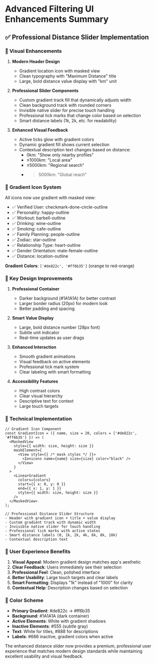 # Advanced Filtering UI Enhancements Summary

## ✅ **Professional Distance Slider Implementation**

### 🎨 **Visual Enhancements**

1. **Modern Header Design**
   - Gradient location icon with masked view
   - Clean typography with "Maximum Distance" title
   - Large, bold distance value display with "km" unit

2. **Professional Slider Components**
   - Custom gradient track fill that dynamically adjusts width
   - Clean background track with rounded corners
   - Invisible native slider for precise touch handling
   - Professional tick marks that change color based on selection
   - Smart distance labels (1k, 2k, etc. for readability)

3. **Enhanced Visual Feedback**
   - Active ticks glow with gradient colors
   - Dynamic gradient fill shows current selection
   - Contextual description text changes based on distance:
     - 0km: "Show only nearby profiles"
     - ≤1000km: "Local area" 
     - ≤5000km: "Regional search"
     - >5000km: "Global reach"

### 🌈 **Gradient Icon System**

All icons now use gradient with masked view:
- ✅ Verified User: checkmark-done-circle-outline
- ✅ Personality: happy-outline
- ✅ Workout: barbell-outline
- ✅ Drinking: wine-outline
- ✅ Smoking: cafe-outline
- ✅ Family Planning: people-outline
- ✅ Zodiac: star-outline
- ✅ Relationship Type: heart-outline
- ✅ Gender Orientation: male-female-outline
- ✅ Distance: location-outline

**Gradient Colors**: `['#de822c', '#ff6b35']` (orange to red-orange)

### 🎯 **Key Design Improvements**

1. **Professional Container**
   - Darker background (#1A1A1A) for better contrast
   - Larger border radius (20px) for modern look
   - Better padding and spacing

2. **Smart Value Display**
   - Large, bold distance number (28px font)
   - Subtle unit indicator
   - Real-time updates as user drags

3. **Enhanced Interaction**
   - Smooth gradient animations
   - Visual feedback on active elements
   - Professional tick mark system
   - Clear labeling with smart formatting

4. **Accessibility Features**
   - High contrast colors
   - Clear visual hierarchy
   - Descriptive text for context
   - Large touch targets

### 🔧 **Technical Implementation**

```tsx
// Gradient Icon Component
const GradientIcon = ({ name, size = 20, colors = ['#de822c', '#ff6b35'] }) => (
  <MaskedView
    style={{ width: size, height: size }}
    maskElement={
      <View style={{ /* mask styles */ }}>
        <Ionicons name={name} size={size} color="black" />
      </View>
    }
  >
    <LinearGradient
      colors={colors}
      start={{ x: 0, y: 0 }}
      end={{ x: 1, y: 1 }}
      style={{ width: size, height: size }}
    />
  </MaskedView>
);

// Professional Distance Slider Structure
- Header with gradient icon + title + value display
- Custom gradient track with dynamic width
- Invisible native slider for touch handling
- Professional tick marks with active states
- Smart distance labels (0, 1k, 2k, 4k, 6k, 8k, 10k)
- Contextual description text
```

### 📱 **User Experience Benefits**

1. **Visual Appeal**: Modern gradient design matches app's aesthetic
2. **Clear Feedback**: Users immediately see their selection
3. **Professional Feel**: Clean, polished interface
4. **Better Usability**: Large touch targets and clear labels
5. **Smart Formatting**: Displays "1k" instead of "1000" for clarity
6. **Contextual Help**: Description changes based on selection

### 🎨 **Color Scheme**

- **Primary Gradient**: #de822c → #ff6b35
- **Background**: #1A1A1A (dark container)
- **Active Elements**: White with gradient shadows
- **Inactive Elements**: #555 (subtle gray)
- **Text**: White for titles, #888 for descriptions
- **Labels**: #666 inactive, gradient colors when active

The enhanced distance slider now provides a premium, professional user experience that matches modern design standards while maintaining excellent usability and visual feedback.
